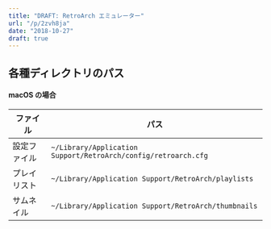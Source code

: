 ```yaml
---
title: "DRAFT: RetroArch エミュレーター"
url: "/p/2zvh8ja"
date: "2018-10-27"
draft: true
---
```


各種ディレクトリのパス
----

#### macOS の場合

| ファイル | パス |
| ---- | ---- |
| 設定ファイル | `~/Library/Application Support/RetroArch/config/retroarch.cfg` |
| プレイリスト | `~/Library/Application Support/RetroArch/playlists` |
| サムネイル | `~/Library/Application Support/RetroArch/thumbnails` |

